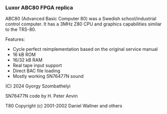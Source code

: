 ### Luxor ABC80 FPGA replica

ABC80 (Advanced Basic Computer 80) was a Swedish school/industrial control computer. It has a 3MHz Z80 CPU and graphics capabilities similar to the TRS-80.

Features:

- Cycle perfect reimplementation based on the original service manual
- 16 kB ROM
- 16/32 kB RAM
- Real tape input support
- Direct BAC file loading
- Mostly working SN76477N sound

(C) 2024 Gyorgy Szombathelyi

SN76477N code by H. Peter Anvin

T80 Copyright (c) 2001-2002 Daniel Wallner and others
